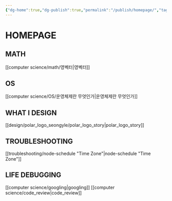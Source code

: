 ```yaml
---
{"dg-home":true,"dg-publish":true,"permalink":"/publish/homepage/","tags":"gardenEntry","dgPassFrontmatter":true}
---
```



# HOMEPAGE

## MATH
[[computer science/math/영벡터|영벡터]]

## OS
[[computer science/OS/운영체제란 무엇인가|운영체제란 무엇인가]]

## WHAT I DESIGN
[[design/polar_logo_seongyle/polar_logo_story|polar_logo_story]]

## TROUBLESHOOTING
[[troubleshooting/node-schedule "Time Zone"|node-schedule "Time Zone"]]

## LIFE DEBUGGING
[[computer science/googling|googling]]
[[computer science/code_review|code_review]]